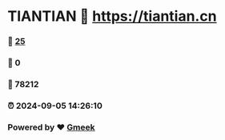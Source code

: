 # TIANTIAN :link: https://tiantian.cn 
### :page_facing_up: [25](https://tiantian.cn/tag.html) 
### :speech_balloon: 0 
### :hibiscus: 78212 
### :alarm_clock: 2024-09-05 14:26:10 
### Powered by :heart: [Gmeek](https://github.com/Meekdai/Gmeek)
